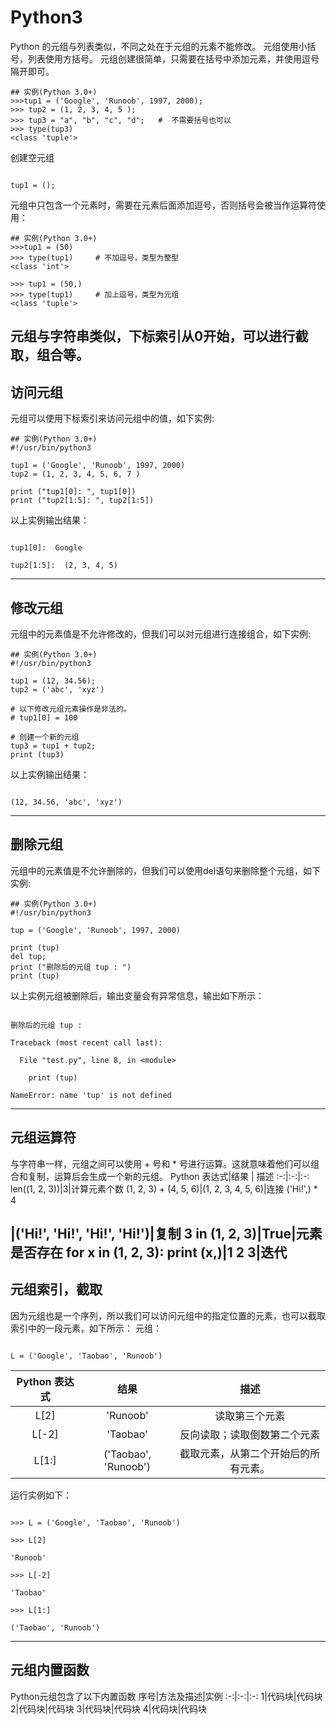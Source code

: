 # Python3 
Python 的元组与列表类似，不同之处在于元组的元素不能修改。
元组使用小括号，列表使用方括号。
元组创建很简单，只需要在括号中添加元素，并使用逗号隔开即可。
```
## 实例(Python 3.0+)
>>>tup1 = ('Google', 'Runoob', 1997, 2000);
>>> tup2 = (1, 2, 3, 4, 5 );
>>> tup3 = "a", "b", "c", "d";   #  不需要括号也可以
>>> type(tup3)
<class 'tuple'>
```
创建空元组
```
tup1 = ();
```
元组中只包含一个元素时，需要在元素后面添加逗号，否则括号会被当作运算符使用：
```
## 实例(Python 3.0+)
>>>tup1 = (50)
>>> type(tup1)     # 不加逗号，类型为整型
<class 'int'>
 
>>> tup1 = (50,)
>>> type(tup1)     # 加上逗号，类型为元组
<class 'tuple'>
```
元组与字符串类似，下标索引从0开始，可以进行截取，组合等。
---
## 访问元组
元组可以使用下标索引来访问元组中的值，如下实例:
```
## 实例(Python 3.0+)
#!/usr/bin/python3
 
tup1 = ('Google', 'Runoob', 1997, 2000)
tup2 = (1, 2, 3, 4, 5, 6, 7 )
 
print ("tup1[0]: ", tup1[0])
print ("tup2[1:5]: ", tup2[1:5])
```
以上实例输出结果：
```
tup1[0]:  Google
tup2[1:5]:  (2, 3, 4, 5)
```
---
## 修改元组
元组中的元素值是不允许修改的，但我们可以对元组进行连接组合，如下实例:
```
## 实例(Python 3.0+)
#!/usr/bin/python3
 
tup1 = (12, 34.56);
tup2 = ('abc', 'xyz')
 
# 以下修改元组元素操作是非法的。
# tup1[0] = 100
 
# 创建一个新的元组
tup3 = tup1 + tup2;
print (tup3)
```
以上实例输出结果：
```
(12, 34.56, 'abc', 'xyz')
```
---
## 删除元组
元组中的元素值是不允许删除的，但我们可以使用del语句来删除整个元组，如下实例:
```
## 实例(Python 3.0+)
#!/usr/bin/python3
 
tup = ('Google', 'Runoob', 1997, 2000)
 
print (tup)
del tup;
print ("删除后的元组 tup : ")
print (tup)
```
以上实例元组被删除后，输出变量会有异常信息，输出如下所示：
```
删除后的元组 tup : 
Traceback (most recent call last):
  File "test.py", line 8, in <module>
    print (tup)
NameError: name 'tup' is not defined
```
---
## 元组运算符
与字符串一样，元组之间可以使用 + 号和 * 号进行运算。这就意味着他们可以组合和复制，运算后会生成一个新的元组。
Python 表达式|结果 | 描述
:-:|:-:|:-:
len((1, 2, 3))|3|计算元素个数
(1, 2, 3) + (4, 5, 6)|(1, 2, 3, 4, 5, 6)|连接
('Hi!',) * 4

|('Hi!', 'Hi!', 'Hi!', 'Hi!')|复制
3 in (1, 2, 3)|True|元素是否存在
for x in (1, 2, 3): print (x,)|1 2 3|迭代 
---
## 元组索引，截取
因为元组也是一个序列，所以我们可以访问元组中的指定位置的元素，也可以截取索引中的一段元素，如下所示：
元组：
```
L = ('Google', 'Taobao', 'Runoob')
```
Python 表达式|结果 | 描述
:-:|:-:|:-:
L[2]|'Runoob'|读取第三个元素
L[-2]|'Taobao'|反向读取；读取倒数第二个元素
L[1:]|('Taobao', 'Runoob')|截取元素，从第二个开始后的所有元素。
运行实例如下：
```
>>> L = ('Google', 'Taobao', 'Runoob')
>>> L[2]
'Runoob'
>>> L[-2]
'Taobao'
>>> L[1:]
('Taobao', 'Runoob')
```
---
## 元组内置函数
Python元组包含了以下内置函数
序号|方法及描述|实例
:-:|:-:|:-:
1|代码块|代码块
2|代码块|代码块
3|代码块|代码块
4|代码块|代码块
